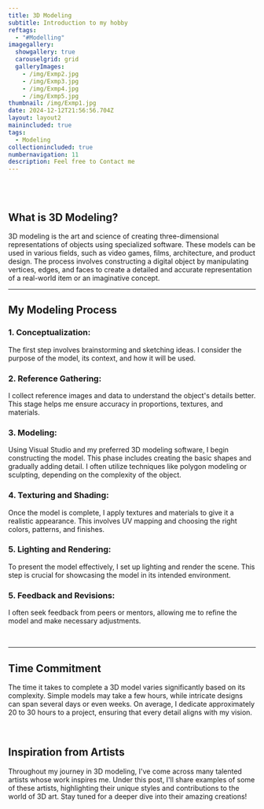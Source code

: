 ```yaml
---
title: 3D Modeling
subtitle: Introduction to my hobby
reftags:
  - "#Modelling"
imagegallery:
  showgallery: true
  carouselgrid: grid
  galleryImages:
    - /img/Exmp2.jpg
    - /img/Exmp3.jpg
    - /img/Exmp4.jpg
    - /img/Exmp5.jpg
thumbnail: /img/Exmp1.jpg
date: 2024-12-12T21:56:56.704Z
layout: layout2
mainincluded: true
tags:
  - Modeling
collectionincluded: true
numbernavigation: 11
description: Feel free to Contact me
---
```

<br>
<br>


## What is 3D Modeling?

3D modeling is the art and science of creating three-dimensional representations of objects using specialized software. These models can be used in various fields, such as video games, films, architecture, and product design. The process involves constructing a digital object by manipulating vertices, edges, and faces to create a detailed and accurate representation of a real-world item or an imaginative concept.

---

<div class="modeling-process">

## My Modeling Process

### 1. Conceptualization: 
The first step involves brainstorming and sketching ideas. I consider the purpose of the model, its context, and how it will be used.

### 2. Reference Gathering: 
I collect reference images and data to understand the object's details better. This stage helps me ensure accuracy in proportions, textures, and materials.

### 3. Modeling: 
Using Visual Studio and my preferred 3D modeling software, I begin constructing the model. This phase includes creating the basic shapes and gradually adding detail. I often utilize techniques like polygon modeling or sculpting, depending on the complexity of the object.

### 4. Texturing and Shading: 
Once the model is complete, I apply textures and materials to give it a realistic appearance. This involves UV mapping and choosing the right colors, patterns, and finishes.

### 5. Lighting and Rendering: 
To present the model effectively, I set up lighting and render the scene. This step is crucial for showcasing the model in its intended environment.

### 5. Feedback and Revisions: 
I often seek feedback from peers or mentors, allowing me to refine the model and make necessary adjustments.

<br>

</div>


---

## Time Commitment

The time it takes to complete a 3D model varies significantly based on its complexity. Simple models may take a few hours, while intricate designs can span several days or even weeks. On average, I dedicate approximately 20 to 30 hours to a project, ensuring that every detail aligns with my vision.

<br>

## Inspiration from Artists

Throughout my journey in 3D modeling, I've come across many talented artists whose work inspires me. Under this post, I'll share examples of some of these artists, highlighting their unique styles and contributions to the world of 3D art. Stay tuned for a deeper dive into their amazing creations!

<br>